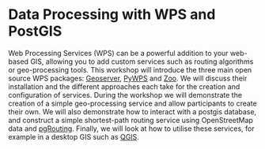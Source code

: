 # Data Processing with WPS and PostGIS

Web Processing Services (WPS) can be a powerful addition to your web-based GIS, allowing you to add custom services such as routing algorithms or geo-processing tools. This workshop will introduce the three main open source WPS packages: [Geoserver](http://geoserver.org), [PyWPS](http://github.com/jachym/pywps-4) and [Zoo](http://www.zoo-project.org/). We will discuss their installation and the different approaches each take for the creation and configuration of services. During the workshop we will demonstrate the creation of a simple geo-processing service and allow participants to create their own. We will also demonstrate how to interact with a postgis database, and construct a simple shortest-path routing service using OpenStreetMap data and [pgRouting](http://github.com/pgRouting/pgrouting). Finally, we will look at how to utilise these services, for example in a desktop GIS such as [QGIS](http://www.qgis.org).